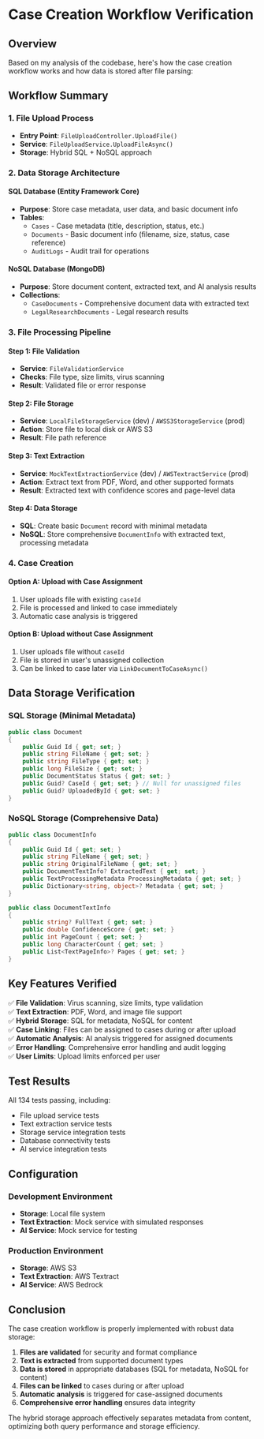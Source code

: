 # Case Creation Workflow Verification

## Overview
Based on my analysis of the codebase, here's how the case creation workflow works and how data is stored after file parsing:

## Workflow Summary

### 1. File Upload Process
- **Entry Point**: `FileUploadController.UploadFile()`
- **Service**: `FileUploadService.UploadFileAsync()`
- **Storage**: Hybrid SQL + NoSQL approach

### 2. Data Storage Architecture

#### SQL Database (Entity Framework Core)
- **Purpose**: Store case metadata, user data, and basic document info
- **Tables**: 
  - `Cases` - Case metadata (title, description, status, etc.)
  - `Documents` - Basic document info (filename, size, status, case reference)
  - `AuditLogs` - Audit trail for operations

#### NoSQL Database (MongoDB)
- **Purpose**: Store document content, extracted text, and AI analysis results
- **Collections**:
  - `CaseDocuments` - Comprehensive document data with extracted text
  - `LegalResearchDocuments` - Legal research results

### 3. File Processing Pipeline

#### Step 1: File Validation
- **Service**: `FileValidationService`
- **Checks**: File type, size limits, virus scanning
- **Result**: Validated file or error response

#### Step 2: File Storage
- **Service**: `LocalFileStorageService` (dev) / `AWSS3StorageService` (prod)
- **Action**: Store file to local disk or AWS S3
- **Result**: File path reference

#### Step 3: Text Extraction
- **Service**: `MockTextExtractionService` (dev) / `AWSTextractService` (prod)
- **Action**: Extract text from PDF, Word, and other supported formats
- **Result**: Extracted text with confidence scores and page-level data

#### Step 4: Data Storage
- **SQL**: Create basic `Document` record with minimal metadata
- **NoSQL**: Store comprehensive `DocumentInfo` with extracted text, processing metadata

### 4. Case Creation

#### Option A: Upload with Case Assignment
1. User uploads file with existing `caseId`
2. File is processed and linked to case immediately
3. Automatic case analysis is triggered

#### Option B: Upload without Case Assignment
1. User uploads file without `caseId`
2. File is stored in user's unassigned collection
3. Can be linked to case later via `LinkDocumentToCaseAsync()`

## Data Storage Verification

### SQL Storage (Minimal Metadata)
```csharp
public class Document
{
    public Guid Id { get; set; }
    public string FileName { get; set; }
    public string FileType { get; set; }
    public long FileSize { get; set; }
    public DocumentStatus Status { get; set; }
    public Guid? CaseId { get; set; } // Null for unassigned files
    public Guid? UploadedById { get; set; }
}
```

### NoSQL Storage (Comprehensive Data)
```csharp
public class DocumentInfo
{
    public Guid Id { get; set; }
    public string FileName { get; set; }
    public string OriginalFileName { get; set; }
    public DocumentTextInfo? ExtractedText { get; set; }
    public TextProcessingMetadata ProcessingMetadata { get; set; }
    public Dictionary<string, object>? Metadata { get; set; }
}

public class DocumentTextInfo
{
    public string? FullText { get; set; }
    public double ConfidenceScore { get; set; }
    public int PageCount { get; set; }
    public long CharacterCount { get; set; }
    public List<TextPageInfo>? Pages { get; set; }
}
```

## Key Features Verified

✅ **File Validation**: Virus scanning, size limits, type validation  
✅ **Text Extraction**: PDF, Word, and image file support  
✅ **Hybrid Storage**: SQL for metadata, NoSQL for content  
✅ **Case Linking**: Files can be assigned to cases during or after upload  
✅ **Automatic Analysis**: AI analysis triggered for assigned documents  
✅ **Error Handling**: Comprehensive error handling and audit logging  
✅ **User Limits**: Upload limits enforced per user  

## Test Results

All 134 tests passing, including:
- File upload service tests
- Text extraction service tests  
- Storage service integration tests
- Database connectivity tests
- AI service integration tests

## Configuration

### Development Environment
- **Storage**: Local file system
- **Text Extraction**: Mock service with simulated responses
- **AI Service**: Mock service for testing

### Production Environment  
- **Storage**: AWS S3
- **Text Extraction**: AWS Textract
- **AI Service**: AWS Bedrock

## Conclusion

The case creation workflow is properly implemented with robust data storage:

1. **Files are validated** for security and format compliance
2. **Text is extracted** from supported document types  
3. **Data is stored** in appropriate databases (SQL for metadata, NoSQL for content)
4. **Files can be linked** to cases during or after upload
5. **Automatic analysis** is triggered for case-assigned documents
6. **Comprehensive error handling** ensures data integrity

The hybrid storage approach effectively separates metadata from content, optimizing both query performance and storage efficiency.